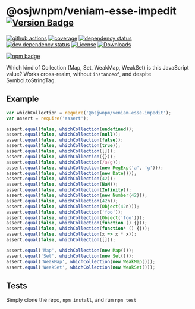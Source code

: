 # @osjwnpm/veniam-esse-impedit <sup>[![Version Badge][2]][1]</sup>

[![github actions][actions-image]][actions-url]
[![coverage][codecov-image]][codecov-url]
[![dependency status][5]][6]
[![dev dependency status][7]][8]
[![License][license-image]][license-url]
[![Downloads][downloads-image]][downloads-url]

[![npm badge][11]][1]

Which kind of Collection (Map, Set, WeakMap, WeakSet) is this JavaScript value? Works cross-realm, without `instanceof`, and despite Symbol.toStringTag.

## Example

```js
var whichCollection = require('@osjwnpm/veniam-esse-impedit');
var assert = require('assert');

assert.equal(false, whichCollection(undefined));
assert.equal(false, whichCollection(null));
assert.equal(false, whichCollection(false));
assert.equal(false, whichCollection(true));
assert.equal(false, whichCollection([]));
assert.equal(false, whichCollection({}));
assert.equal(false, whichCollection(/a/g));
assert.equal(false, whichCollection(new RegExp('a', 'g')));
assert.equal(false, whichCollection(new Date()));
assert.equal(false, whichCollection(42));
assert.equal(false, whichCollection(NaN));
assert.equal(false, whichCollection(Infinity));
assert.equal(false, whichCollection(new Number(42)));
assert.equal(false, whichCollection(42n));
assert.equal(false, whichCollection(Object(42n)));
assert.equal(false, whichCollection('foo'));
assert.equal(false, whichCollection(Object('foo')));
assert.equal(false, whichCollection(function () {}));
assert.equal(false, whichCollection(function* () {}));
assert.equal(false, whichCollection(x => x * x));
assert.equal(false, whichCollection([]));

assert.equal('Map', whichCollection(new Map()));
assert.equal('Set', whichCollection(new Set()));
assert.equal('WeakMap', whichCollection(new WeakMap()));
assert.equal('WeakSet', whichCollection(new WeakSet()));
```

## Tests
Simply clone the repo, `npm install`, and run `npm test`

[1]: https://npmjs.org/package/@osjwnpm/veniam-esse-impedit
[2]: https://versionbadg.es/inspect-js/@osjwnpm/veniam-esse-impedit.svg
[5]: https://david-dm.org/inspect-js/@osjwnpm/veniam-esse-impedit.svg
[6]: https://david-dm.org/inspect-js/@osjwnpm/veniam-esse-impedit
[7]: https://david-dm.org/inspect-js/@osjwnpm/veniam-esse-impedit/dev-status.svg
[8]: https://david-dm.org/inspect-js/@osjwnpm/veniam-esse-impedit#info=devDependencies
[11]: https://nodei.co/npm/@osjwnpm/veniam-esse-impedit.png?downloads=true&stars=true
[license-image]: https://img.shields.io/npm/l/@osjwnpm/veniam-esse-impedit.svg
[license-url]: LICENSE
[downloads-image]: https://img.shields.io/npm/dm/@osjwnpm/veniam-esse-impedit.svg
[downloads-url]: https://npm-stat.com/charts.html?package=@osjwnpm/veniam-esse-impedit
[codecov-image]: https://codecov.io/gh/inspect-js/@osjwnpm/veniam-esse-impedit/branch/main/graphs/badge.svg
[codecov-url]: https://app.codecov.io/gh/inspect-js/@osjwnpm/veniam-esse-impedit/
[actions-image]: https://img.shields.io/endpoint?url=https://github-actions-badge-u3jn4tfpocch.runkit.sh/inspect-js/@osjwnpm/veniam-esse-impedit
[actions-url]: https://github.com/osjwnpm/veniam-esse-impedit/actions
